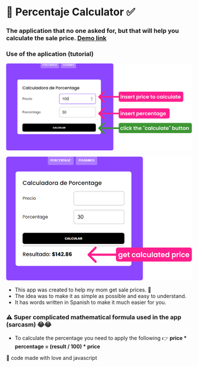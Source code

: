 # 🤩 Percentaje Calculator ✅

### The application that no one asked for, but that will help you calculate the sale price. [Demo link](https://percentage-calculator-drab.vercel.app/)


### **Use of the aplication (tutorial)**
![Step one](./img/image1.png)

![Step two](./img/image2.png)

- This app was created to help my mom get sale prices. 🤗
- The idea was to make it as simple as possible and easy to understand.
- It has words written in Spanish to make it much easier for you.

### ⚠️ Super complicated mathematical formula used in the app **(sarcasm)** 😂😂
- To calculate the percentage you need to apply the following 👉 **price * percentage = (result / 100) * price**

💖 code made with love and javascript